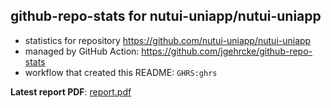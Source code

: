 ## github-repo-stats for nutui-uniapp/nutui-uniapp

- statistics for repository https://github.com/nutui-uniapp/nutui-uniapp
- managed by GitHub Action: https://github.com/jgehrcke/github-repo-stats
- workflow that created this README: `GHRS:ghrs`

**Latest report PDF**: [report.pdf](https://github.com/nutui-uniapp/nutui-uniapp/raw/github-repo-stats/nutui-uniapp/nutui-uniapp/latest-report/report.pdf)

